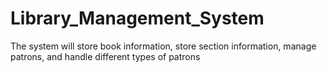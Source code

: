 # Library_Management_System
The system will store book information, store section information, manage patrons, and handle different types of patrons

